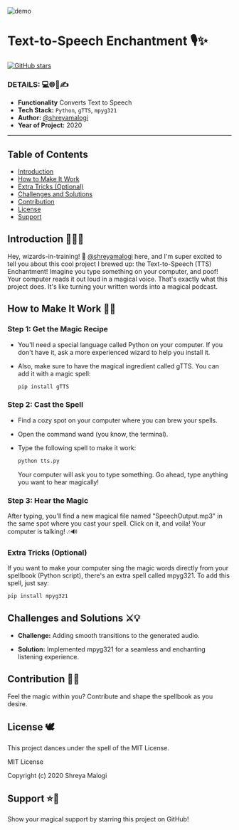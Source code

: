 ![demo](https://clevertap.com/wp-content/uploads/2018/11/voice-command-app-Incontent-2.gif)


# Text-to-Speech Enchantment 🎙️✨

 [![GitHub stars](https://img.shields.io/github/stars/shreyamalogi/Text-To-Speech.svg?style=social)](https://github.com/shreyamalogi/Text-To-Speech/stargazers)

### DETAILS: 💻🌐📅✍️

- **Functionality** Converts Text to Speech
- **Tech Stack:** `Python`, `gTTS`, `mpyg321`
- **Author:** [@shreyamalogi](https://github.com/shreyamalogi/)
- **Year of Project:** 2020

---


## Table of Contents

- [Introduction](#introduction-%EF%B8%8F)
- [How to Make It Work](#how-to-make-it-work-)
- [Extra Tricks (Optional)](#extra-tricks-optional)
- [Challenges and Solutions](#challenges-and-solutions-%EF%B8%8F)
- [Contribution](#contribution-)
- [License](#license-%EF%B8%8F)
- [Support](#support-)


## Introduction 🧙‍♂️✨

Hey, wizards-in-training! 🌟 [@shreyamalogi](https://github.com/shreyamalogi) here, and I'm super excited to tell you about this cool project I brewed up: the Text-to-Speech (TTS) Enchantment! Imagine you type something on your computer, and poof! Your computer reads it out loud in a magical voice. That's exactly what this project does. It's like turning your written words into a magical podcast.

## How to Make It Work 🐍✨

### Step 1: Get the Magic Recipe

- You'll need a special language called Python on your computer. If you don't have it, ask a more experienced wizard to help you install it.
- Also, make sure to have the magical ingredient called gTTS. You can add it with a magic spell:

    ```bash
    pip install gTTS
    ```

### Step 2: Cast the Spell

- Find a cozy spot on your computer where you can brew your spells.
- Open the command wand (you know, the terminal).
- Type the following spell to make it work:

    ```bash
    python tts.py
    ```

  Your computer will ask you to type something. Go ahead, type anything you want to hear magically!

### Step 3: Hear the Magic

After typing, you'll find a new magical file named "SpeechOutput.mp3" in the same spot where you cast your spell. Click on it, and voila! Your computer is talking! 🎶🔊

### Extra Tricks (Optional)

If you want to make your computer sing the magic words directly from your spellbook (Python script), there's an extra spell called mpyg321. To add this spell, just say:

```bash
pip install mpyg321
```


## Challenges and Solutions ⚔️💡

- **Challenge:** Adding smooth transitions to the generated audio.

- **Solution:** Implemented mpyg321 for a seamless and enchanting listening experience.



## Contribution 📜✨

Feel the magic within you? Contribute and shape the spellbook as you desire.

## License 🕊️

This project dances under the spell of the MIT License.

MIT License

Copyright (c) 2020 Shreya Malogi

## Support ⭐🌟

Show your magical support by starring this project on GitHub!
